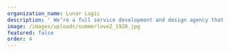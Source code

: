 ```yaml
---
organization_name: Lunar Logic
description: ' We’re a full service development and design agency that builds custom web and mobile products for our clients. '
image: /images/uploads/summerlove2_1920.jpg
featured: false
order: 4
---
```


